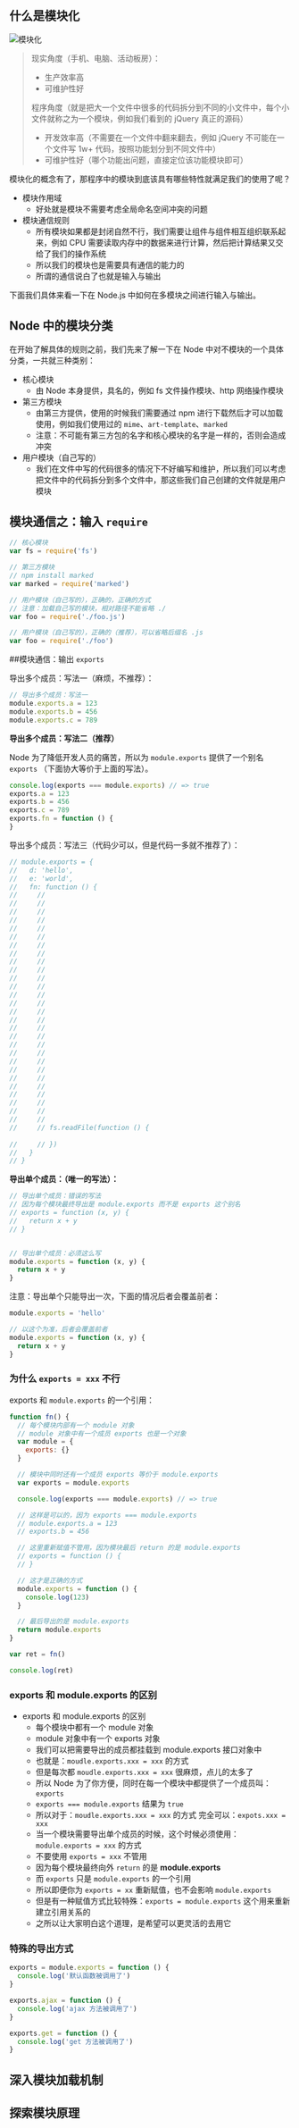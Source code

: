 ## 什么是模块化

![模块化](http://img1.gtimg.com/digi/pics/hv1/241/121/1791/116490871.jpg)

> 现实角度（手机、电脑、活动板房）：
>
>  - 生产效率高
> - 可维护性好
>
> 程序角度（就是把大一个文件中很多的代码拆分到不同的小文件中，每个小文件就称之为一个模块，例如我们看到的 jQuery 真正的源码）
>
> - 开发效率高（不需要在一个文件中翻来翻去，例如 jQuery 不可能在一个文件写 1w+ 代码，按照功能划分到不同文件中）
> - 可维护性好（哪个功能出问题，直接定位该功能模块即可）



模块化的概念有了，那程序中的模块到底该具有哪些特性就满足我们的使用了呢？

- 模块作用域
  - 好处就是模块不需要考虑全局命名空间冲突的问题
- 模块通信规则
  - 所有模块如果都是封闭自然不行，我们需要让组件与组件相互组织联系起来，例如 CPU 需要读取内存中的数据来进行计算，然后把计算结果又交给了我们的操作系统
  - 所以我们的模块也是需要具有通信的能力的
  - 所谓的通信说白了也就是输入与输出



下面我们具体来看一下在 Node.js 中如何在多模块之间进行输入与输出。

## Node 中的模块分类

在开始了解具体的规则之前，我们先来了解一下在 Node 中对不模块的一个具体分类，一共就三种类别：

- 核心模块
  - 由 Node 本身提供，具名的，例如 fs 文件操作模块、http 网络操作模块
- 第三方模块
  - 由第三方提供，使用的时候我们需要通过 npm 进行下载然后才可以加载使用，例如我们使用过的 `mime`、`art-template`、`marked`
  - 注意：不可能有第三方包的名字和核心模块的名字是一样的，否则会造成冲突
- 用户模块（自己写的）
  - 我们在文件中写的代码很多的情况下不好编写和维护，所以我们可以考虑把文件中的代码拆分到多个文件中，那这些我们自己创建的文件就是用户模块

## 模块通信之：输入 `require`

```javascript
// 核心模块
var fs = require('fs')

// 第三方模块
// npm install marked
var marked = require('marked')

// 用户模块（自己写的），正确的，正确的方式
// 注意：加载自己写的模块，相对路径不能省略 ./
var foo = require('./foo.js')

// 用户模块（自己写的），正确的（推荐），可以省略后缀名 .js
var foo = require('./foo')
```

##模块通信：输出 `exports`

导出多个成员：写法一（麻烦，不推荐）：

```javascript
// 导出多个成员：写法一
module.exports.a = 123
module.exports.b = 456
module.exports.c = 789
```

**导出多个成员：写法二（推荐）**

Node 为了降低开发人员的痛苦，所以为 `module.exports` 提供了一个别名 `exports` （下面协大等价于上面的写法）。

```javascript
console.log(exports === module.exports) // => true
exports.a = 123
exports.b = 456
exports.c = 789
exports.fn = function () { 
}
```

导出多个成员：写法三（代码少可以，但是代码一多就不推荐了）：

```javascript
// module.exports = {
//   d: 'hello',
//   e: 'world',
//   fn: function () {
//     // 
//     // 
//     // 
//     // 
//     // 
//     // 
//     // 
//     // 
//     // 
//     // 
//     // 
//     // 
//     // 
//     // 
//     // 
//     // 
//     // 
//     // 
//     // 
//     // 
//     // 
//     // 
//     // 
//     // 
//     // 
//     // 
//     // 
//     // 
//     // fs.readFile(function () {
      
//     // })
//   }
// }
```

**导出单个成员：（唯一的写法）：**

```javascript
// 导出单个成员：错误的写法
// 因为每个模块最终导出是 module.exports 而不是 exports 这个别名
// exports = function (x, y) {
//   return x + y
// }


// 导出单个成员：必须这么写
module.exports = function (x, y) {
  return x + y
}
```

注意：导出单个只能导出一次，下面的情况后者会覆盖前者：

```javascript
module.exports = 'hello'

// 以这个为准，后者会覆盖前者
module.exports = function (x, y) {
  return x + y
}
```

### 为什么 `exports = xxx` 不行

exports 和 `module.exports` 的一个引用：

```javascript
function fn() {
  // 每个模块内部有一个 module 对象
  // module 对象中有一个成员 exports 也是一个对象
  var module = {
    exports: {}
  }

  // 模块中同时还有一个成员 exports 等价于 module.exports
  var exports = module.exports

  console.log(exports === module.exports) // => true

  // 这样是可以的，因为 exports === module.exports
  // module.exports.a = 123
  // exports.b = 456

  // 这里重新赋值不管用，因为模块最后 return 的是 module.exports
  // exports = function () {
  // }

  // 这才是正确的方式
  module.exports = function () {
    console.log(123)
  }

  // 最后导出的是 module.exports
  return module.exports
}

var ret = fn()

console.log(ret)
```

### exports 和 module.exports 的区别

- exports 和 module.exports 的区别
  + 每个模块中都有一个 module 对象
  + module 对象中有一个 exports 对象
  + 我们可以把需要导出的成员都挂载到 module.exports 接口对象中
  + 也就是：`moudle.exports.xxx = xxx` 的方式
  + 但是每次都 `moudle.exports.xxx = xxx` 很麻烦，点儿的太多了
  + 所以 Node 为了你方便，同时在每一个模块中都提供了一个成员叫：`exports`
  + `exports === module.exports` 结果为  `true`
  + 所以对于：`moudle.exports.xxx = xxx` 的方式 完全可以：`expots.xxx = xxx`
  + 当一个模块需要导出单个成员的时候，这个时候必须使用：`module.exports = xxx` 的方式
  + 不要使用 `exports = xxx` 不管用
  + 因为每个模块最终向外 `return` 的是 **module.exports**
  + 而 `exports` 只是 `module.exports` 的一个引用
  + 所以即便你为 `exports = xx` 重新赋值，也不会影响 `module.exports`
  + 但是有一种赋值方式比较特殊：`exports = module.exports` 这个用来重新建立引用关系的
  + 之所以让大家明白这个道理，是希望可以更灵活的去用它

### 特殊的导出方式

```javascript
exports = module.exports = function () {
  console.log('默认函数被调用了')
}

exports.ajax = function () {
  console.log('ajax 方法被调用了')
}

exports.get = function () {
  console.log('get 方法被调用了')
}

```

## 深入模块加载机制

## 探索模块原理

